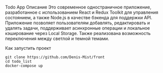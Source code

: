 Todo App
Описание
Это современное одностраничное приложение, разработанное с использованием React и Redux Toolkit для управления состоянием, а также Node.js в качестве бэкенда для поддержки API. Приложение позволяет пользователям добавлять, редактировать и удалять задачи, поддерживает асинхронные операции и локальное кэширование через Local Storage. Также реализована возможность переключения между светлой и темной темами.

Как запустить проект
```
git clone https://github.com/Denis-Mist/front
cd todo_list
docker-compose up

```
